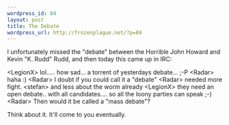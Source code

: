 ```yaml
--- 
wordpress_id: 84
layout: post
title: The Debate
wordpress_url: http://frozenplague.net/?p=84
---
```

I unfortunately missed the "debate" between the Horrible John Howard and Kevin "K. Rudd" Rudd, and then today this came up in IRC:
<p class='quote'>
&lt;LegionX&gt; lol..... how sad... a torrent of yesterdays debate... ;-P
&lt;Radar&gt; haha :)
&lt;Radar&gt; I doubt if you could call it a "debate"
&lt;Radar&gt; needed more fight.
&lt;stefan&gt; and less about the worm already
&lt;LegionX&gt; they need an open debate.. with all candidates.... so all the loony parties can speak ;-)
&lt;Radar&gt; Then would it be called a "mass debate"?
</p>

Think about it. It'll come to you eventually.
